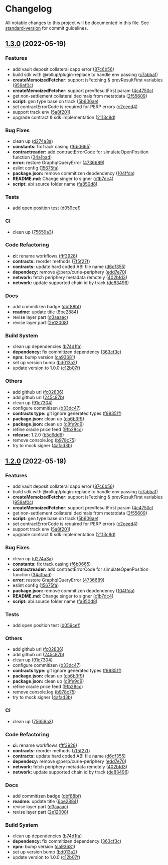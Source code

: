 # Changelog

All notable changes to this project will be documented in this file. See [standard-version](https://github.com/conventional-changelog/standard-version) for commit guidelines.

## [1.3.0](https://github.com/perpetual-protocol/sdk-curie/compare/v1.0.0...v1.3.0) (2022-05-19)


### Features

* add vault deposit collateral capp error ([87c6b56](https://github.com/perpetual-protocol/sdk-curie/commit/87c6b56466f0b994d1fa34dc77a5ac30c498156d))
* build sdk with @rollup/plugin-replace to handle env passing ([c7abba1](https://github.com/perpetual-protocol/sdk-curie/commit/c7abba1de87ce50f05fbbf6feffd973ba2bdbcae))
* **createMemoizedFetcher:** support isFetching & prevResultFirst variables ([959af0c](https://github.com/perpetual-protocol/sdk-curie/commit/959af0c612f2a002feaa88132baabe4029517a55))
* **createMemoizedFetcher:** support prevResultFirst param ([4c4750c](https://github.com/perpetual-protocol/sdk-curie/commit/4c4750c89a825870f74ee39ed4fb9fa09b2029f8))
* get non-settlement collateral decimals from metatdata ([2f55609](https://github.com/perpetual-protocol/sdk-curie/commit/2f55609df2f6f40c1ff9a40b7e1c7238944231df))
* **script:** gen type base on track ([5b606ae](https://github.com/perpetual-protocol/sdk-curie/commit/5b606aefcae8a067d3a5fe7cde641ca30252c83c))
* set contractErrorCode is required for PERP errors ([c2ceed4](https://github.com/perpetual-protocol/sdk-curie/commit/c2ceed4df9f05340fe9724e515cb5ff9e5f81ca2))
* support track env ([5a8f201](https://github.com/perpetual-protocol/sdk-curie/commit/5a8f201d4bd167448a64afe129e22fc5be764bf0))
* upgrade contract & sdk implementation ([2113c8d](https://github.com/perpetual-protocol/sdk-curie/commit/2113c8d109358a7001894e733c424b1952e75cb8))


### Bug Fixes

* clean up ([d274a3a](https://github.com/perpetual-protocol/sdk-curie/commit/d274a3a294cdaea935ba7f6cb04ca367f72d4269))
* **constants:** fix track casing ([f6b0665](https://github.com/perpetual-protocol/sdk-curie/commit/f6b0665c2524663f0d503737e126921efd4a953d))
* **contractreader:** add contractErrorCode for simulateOpenPosition function ([34a1bad](https://github.com/perpetual-protocol/sdk-curie/commit/34a1bad1be8a571d9bc83038c97009427e033da9))
* **error:** restore GraphqlQueryError ([4736689](https://github.com/perpetual-protocol/sdk-curie/commit/4736689dcf275760db5a8c385186cfe874091ae0))
* eslint config ([15675fa](https://github.com/perpetual-protocol/sdk-curie/commit/15675fa3d200486a186d7cdab3a30d2b8963dbdf))
* **package.json:** remove commitizen depdendency ([104ffda](https://github.com/perpetual-protocol/sdk-curie/commit/104ffda71245f6ba6e8b90dee6c7ac4e3cd153b7))
* **README.md:** Change singer to signer ([c1b7dc4](https://github.com/perpetual-protocol/sdk-curie/commit/c1b7dc40bee90e499a539c4407469a05241c5d0e))
* **script:** abi source folder name ([fa850d8](https://github.com/perpetual-protocol/sdk-curie/commit/fa850d85a40e8f9bc2dca02cb45e0e3f5cfa5f9d))


### Tests

* add open position test ([d059cef](https://github.com/perpetual-protocol/sdk-curie/commit/d059cef3fc8858a21812f7c7e24c734b003531bd))


### CI

* clean up ([75659a3](https://github.com/perpetual-protocol/sdk-curie/commit/75659a35730261ed095c0cf2c6c0a98326703207))


### Code Refactoring

* **ci:** rename workflows ([fff3928](https://github.com/perpetual-protocol/sdk-curie/commit/fff39283be8fd650cfedc6eef1b74733f0cc8ee4))
* **contracts:** reorder methods ([7f5f27f](https://github.com/perpetual-protocol/sdk-curie/commit/7f5f27f7b025a156287e69a36263623f72aad171))
* **contracts:** update hard coded ABI file name ([d6df355](https://github.com/perpetual-protocol/sdk-curie/commit/d6df355b7b5245f3c21b962f90835dfab00d8eb8))
* **dependecy:** remove @perp/curie-periphery ([edd7e70](https://github.com/perpetual-protocol/sdk-curie/commit/edd7e70dff600c7e28de732ed36337093a1930da))
* **network:** fetch periphery metadata remotely ([402bfd3](https://github.com/perpetual-protocol/sdk-curie/commit/402bfd303297a8c6676e9f77d8fa6ce871776f70))
* **network:** update supported chain id by track ([de83496](https://github.com/perpetual-protocol/sdk-curie/commit/de8349625984613e0712e3c78c67ee207def61f0))


### Docs

* add commitizen badge ([dbf88bf](https://github.com/perpetual-protocol/sdk-curie/commit/dbf88bf1a28421b417470d5416c1e911bb388663))
* **readme:** update title ([6be2884](https://github.com/perpetual-protocol/sdk-curie/commit/6be28842687d80d3eeb87809adf505829be65a40))
* revise layer part ([d3aaaac](https://github.com/perpetual-protocol/sdk-curie/commit/d3aaaaca64e6c39e5c19ed3c5e78f3a360f97915))
* revise layer part ([2e12008](https://github.com/perpetual-protocol/sdk-curie/commit/2e120082e749dd4612e6ff5afaa76e7718bd4cbb))


### Build System

* clean up dependencies ([b74d1fa](https://github.com/perpetual-protocol/sdk-curie/commit/b74d1fa4d594d592f7c0b83da3757f9fd8f33663))
* **dependency:** fix commitizen dependency ([363cf3c](https://github.com/perpetual-protocol/sdk-curie/commit/363cf3cff8513c2f648ed125de0a60cbee8cbd40))
* **npm:** bump version ([ca93681](https://github.com/perpetual-protocol/sdk-curie/commit/ca936818c621c2f45bbce33221fc0e0312b36649))
* set up version bump ([bd013a2](https://github.com/perpetual-protocol/sdk-curie/commit/bd013a2c4567aa1baaa2b8e6e829fa291118684e))
* update version to 1.0.0 ([c12b07f](https://github.com/perpetual-protocol/sdk-curie/commit/c12b07fdb8bf1a5fe4eaf2dbb7de122359d83c84))


### Others

* add github url ([fc02836](https://github.com/perpetual-protocol/sdk-curie/commit/fc0283604821ad01ff350780c7afa5c1c01f4bf5))
* add github url ([245c87b](https://github.com/perpetual-protocol/sdk-curie/commit/245c87b2b41b00486b43a48a28a6327746831d3c))
* clean up ([91c7304](https://github.com/perpetual-protocol/sdk-curie/commit/91c730446a60af6f731fe65ea1c0bfa6c1b52c9e))
* configure commitizen ([b33dc47](https://github.com/perpetual-protocol/sdk-curie/commit/b33dc474a9375bf762c0f47d6612f4560a8bd5cc))
* **contracts type:** git ignore generated types ([f99351f](https://github.com/perpetual-protocol/sdk-curie/commit/f99351f574d1920a3212a9a3a23c4865dc0d2ced))
* **package.json:** clean up ([cb6b3f9](https://github.com/perpetual-protocol/sdk-curie/commit/cb6b3f9d052e30515e7fcf1a3a57f3a1157719fe))
* **package.json:** clean up ([c8fe9d9](https://github.com/perpetual-protocol/sdk-curie/commit/c8fe9d99903de8e760c61dcecf50589ea2c7c6ff))
* refine oracle price feed ([9fb28cc](https://github.com/perpetual-protocol/sdk-curie/commit/9fb28ccd0266f14451d44fa3a41005b73e8ac135))
* **release:** 1.2.0 ([b5c6dd6](https://github.com/perpetual-protocol/sdk-curie/commit/b5c6dd68a25662b67c23c28395ad71f892cea077))
* remove console.log ([b978c75](https://github.com/perpetual-protocol/sdk-curie/commit/b978c75453de194d0337083ee09e021a6b1978e4))
* try to mock signer ([4afad3b](https://github.com/perpetual-protocol/sdk-curie/commit/4afad3be896f741d1014d548582c29d2354f9290))

## [1.2.0](https://github.com/perpetual-protocol/sdk-curie/compare/v1.0.0...v1.2.0) (2022-05-19)


### Features

* add vault deposit collateral capp error ([87c6b56](https://github.com/perpetual-protocol/sdk-curie/commit/87c6b56466f0b994d1fa34dc77a5ac30c498156d))
* build sdk with @rollup/plugin-replace to handle env passing ([c7abba1](https://github.com/perpetual-protocol/sdk-curie/commit/c7abba1de87ce50f05fbbf6feffd973ba2bdbcae))
* **createMemoizedFetcher:** support isFetching & prevResultFirst variables ([959af0c](https://github.com/perpetual-protocol/sdk-curie/commit/959af0c612f2a002feaa88132baabe4029517a55))
* **createMemoizedFetcher:** support prevResultFirst param ([4c4750c](https://github.com/perpetual-protocol/sdk-curie/commit/4c4750c89a825870f74ee39ed4fb9fa09b2029f8))
* get non-settlement collateral decimals from metatdata ([2f55609](https://github.com/perpetual-protocol/sdk-curie/commit/2f55609df2f6f40c1ff9a40b7e1c7238944231df))
* **script:** gen type base on track ([5b606ae](https://github.com/perpetual-protocol/sdk-curie/commit/5b606aefcae8a067d3a5fe7cde641ca30252c83c))
* set contractErrorCode is required for PERP errors ([c2ceed4](https://github.com/perpetual-protocol/sdk-curie/commit/c2ceed4df9f05340fe9724e515cb5ff9e5f81ca2))
* support track env ([5a8f201](https://github.com/perpetual-protocol/sdk-curie/commit/5a8f201d4bd167448a64afe129e22fc5be764bf0))
* upgrade contract & sdk implementation ([2113c8d](https://github.com/perpetual-protocol/sdk-curie/commit/2113c8d109358a7001894e733c424b1952e75cb8))


### Bug Fixes

* clean up ([d274a3a](https://github.com/perpetual-protocol/sdk-curie/commit/d274a3a294cdaea935ba7f6cb04ca367f72d4269))
* **constants:** fix track casing ([f6b0665](https://github.com/perpetual-protocol/sdk-curie/commit/f6b0665c2524663f0d503737e126921efd4a953d))
* **contractreader:** add contractErrorCode for simulateOpenPosition function ([34a1bad](https://github.com/perpetual-protocol/sdk-curie/commit/34a1bad1be8a571d9bc83038c97009427e033da9))
* **error:** restore GraphqlQueryError ([4736689](https://github.com/perpetual-protocol/sdk-curie/commit/4736689dcf275760db5a8c385186cfe874091ae0))
* eslint config ([15675fa](https://github.com/perpetual-protocol/sdk-curie/commit/15675fa3d200486a186d7cdab3a30d2b8963dbdf))
* **package.json:** remove commitizen depdendency ([104ffda](https://github.com/perpetual-protocol/sdk-curie/commit/104ffda71245f6ba6e8b90dee6c7ac4e3cd153b7))
* **README.md:** Change singer to signer ([c1b7dc4](https://github.com/perpetual-protocol/sdk-curie/commit/c1b7dc40bee90e499a539c4407469a05241c5d0e))
* **script:** abi source folder name ([fa850d8](https://github.com/perpetual-protocol/sdk-curie/commit/fa850d85a40e8f9bc2dca02cb45e0e3f5cfa5f9d))


### Tests

* add open position test ([d059cef](https://github.com/perpetual-protocol/sdk-curie/commit/d059cef3fc8858a21812f7c7e24c734b003531bd))


### Others

* add github url ([fc02836](https://github.com/perpetual-protocol/sdk-curie/commit/fc0283604821ad01ff350780c7afa5c1c01f4bf5))
* add github url ([245c87b](https://github.com/perpetual-protocol/sdk-curie/commit/245c87b2b41b00486b43a48a28a6327746831d3c))
* clean up ([91c7304](https://github.com/perpetual-protocol/sdk-curie/commit/91c730446a60af6f731fe65ea1c0bfa6c1b52c9e))
* configure commitizen ([b33dc47](https://github.com/perpetual-protocol/sdk-curie/commit/b33dc474a9375bf762c0f47d6612f4560a8bd5cc))
* **contracts type:** git ignore generated types ([f99351f](https://github.com/perpetual-protocol/sdk-curie/commit/f99351f574d1920a3212a9a3a23c4865dc0d2ced))
* **package.json:** clean up ([cb6b3f9](https://github.com/perpetual-protocol/sdk-curie/commit/cb6b3f9d052e30515e7fcf1a3a57f3a1157719fe))
* **package.json:** clean up ([c8fe9d9](https://github.com/perpetual-protocol/sdk-curie/commit/c8fe9d99903de8e760c61dcecf50589ea2c7c6ff))
* refine oracle price feed ([9fb28cc](https://github.com/perpetual-protocol/sdk-curie/commit/9fb28ccd0266f14451d44fa3a41005b73e8ac135))
* remove console.log ([b978c75](https://github.com/perpetual-protocol/sdk-curie/commit/b978c75453de194d0337083ee09e021a6b1978e4))
* try to mock signer ([4afad3b](https://github.com/perpetual-protocol/sdk-curie/commit/4afad3be896f741d1014d548582c29d2354f9290))


### CI

* clean up ([75659a3](https://github.com/perpetual-protocol/sdk-curie/commit/75659a35730261ed095c0cf2c6c0a98326703207))


### Code Refactoring

* **ci:** rename workflows ([fff3928](https://github.com/perpetual-protocol/sdk-curie/commit/fff39283be8fd650cfedc6eef1b74733f0cc8ee4))
* **contracts:** reorder methods ([7f5f27f](https://github.com/perpetual-protocol/sdk-curie/commit/7f5f27f7b025a156287e69a36263623f72aad171))
* **contracts:** update hard coded ABI file name ([d6df355](https://github.com/perpetual-protocol/sdk-curie/commit/d6df355b7b5245f3c21b962f90835dfab00d8eb8))
* **dependecy:** remove @perp/curie-periphery ([edd7e70](https://github.com/perpetual-protocol/sdk-curie/commit/edd7e70dff600c7e28de732ed36337093a1930da))
* **network:** fetch periphery metadata remotely ([402bfd3](https://github.com/perpetual-protocol/sdk-curie/commit/402bfd303297a8c6676e9f77d8fa6ce871776f70))
* **network:** update supported chain id by track ([de83496](https://github.com/perpetual-protocol/sdk-curie/commit/de8349625984613e0712e3c78c67ee207def61f0))


### Docs

* add commitizen badge ([dbf88bf](https://github.com/perpetual-protocol/sdk-curie/commit/dbf88bf1a28421b417470d5416c1e911bb388663))
* **readme:** update title ([6be2884](https://github.com/perpetual-protocol/sdk-curie/commit/6be28842687d80d3eeb87809adf505829be65a40))
* revise layer part ([d3aaaac](https://github.com/perpetual-protocol/sdk-curie/commit/d3aaaaca64e6c39e5c19ed3c5e78f3a360f97915))
* revise layer part ([2e12008](https://github.com/perpetual-protocol/sdk-curie/commit/2e120082e749dd4612e6ff5afaa76e7718bd4cbb))


### Build System

* clean up dependencies ([b74d1fa](https://github.com/perpetual-protocol/sdk-curie/commit/b74d1fa4d594d592f7c0b83da3757f9fd8f33663))
* **dependency:** fix commitizen dependency ([363cf3c](https://github.com/perpetual-protocol/sdk-curie/commit/363cf3cff8513c2f648ed125de0a60cbee8cbd40))
* **npm:** bump version ([ca93681](https://github.com/perpetual-protocol/sdk-curie/commit/ca936818c621c2f45bbce33221fc0e0312b36649))
* set up version bump ([bd013a2](https://github.com/perpetual-protocol/sdk-curie/commit/bd013a2c4567aa1baaa2b8e6e829fa291118684e))
* update version to 1.0.0 ([c12b07f](https://github.com/perpetual-protocol/sdk-curie/commit/c12b07fdb8bf1a5fe4eaf2dbb7de122359d83c84))

